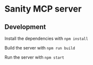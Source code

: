 # Sanity MCP server

## Development

Install the dependencies with `npm install`

Build the server with `npm run build`

Run the server with `npm start`

